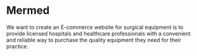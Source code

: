 # Mermed
We want to create an E-commerce website for surgical equipment is to provide licensed hospitals and healthcare professionals with a convenient and reliable way to purchase the quality equipment they need for their practice.
